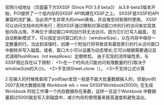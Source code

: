 官网介绍地址（页面最下方SXSSF (Since POI 3.8 beta3）
从3.8-beta3版本开始，POI提供了一个低内存的SXSSF API构建在XSSF之上。
SXSSF是XSSF的API兼容的流扩展，当必须产生非常大的sheet表格，并且堆空间有限时使用。 
XSSF可以访问文档中的所有行；而SXSSF通过限制对滑动窗口中的行的访问来实现其低内存占用，不再位于滑动窗口中的旧行将无法访问，因为它们已写入磁盘。
在自动刷新模式下，可以指定访问窗口的大小（windowSize），以在内存中保存一定数量的行。当达到该值时，创建一个附加行将导致具有最低索引的行从访问窗口中删除并写入磁盘。或者，窗口大小可以设置为动态增长;它可以根据需要通过显式调用flushRows（int keepRows）定期修剪。
由于实现的流传输性质，与XSSF相比存在以下限制： 
<1>在一个时间点只能访问有限数量的行(取决于windowSize的大小)。 
<2>不支持Sheet.clone（）。 
<3>不支持公式计算


2.在输入的时候我查阅了poi的api发现一般是不能大批量数据输入的，但是poi的2007支持大数据处理
Workbook wb = new SXSSFWorkbook(5000);
在生成Workbook 时给工作簿一个内存数据存在条数，这样一旦这个Workbook 中数据量超过5000就会写入到磁盘中，减少内存的使用量来提高速度和避免溢出。
